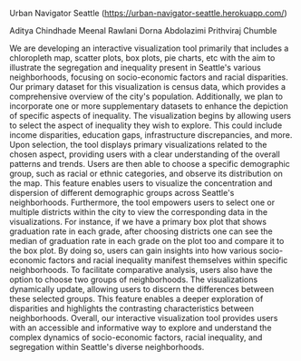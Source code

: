 Urban Navigator Seattle (https://urban-navigator-seattle.herokuapp.com/)

Aditya Chindhade
Meenal Rawlani
Dorna Abdolazimi
Prithviraj Chumble


We are developing an interactive visualization tool primarily that includes a chloropleth map, scatter plots, box plots, pie charts, etc with the aim to illustrate the segregation and inequality present in Seattle's various neighborhoods, focusing on socio-economic factors and racial disparities. Our primary dataset for this visualization is census data, which provides a comprehensive overview of the city's population. Additionally, we plan to incorporate one or more supplementary datasets to enhance the depiction of specific aspects of inequality.
The visualization begins by allowing users to select the aspect of inequality they wish to explore. This could include income disparities, education gaps, infrastructure discrepancies, and more. Upon selection, the tool displays primary visualizations related to the chosen aspect, providing users with a clear understanding of the overall patterns and trends.
Users are then able to choose a specific demographic group, such as racial or ethnic categories, and observe its distribution on the map. This feature enables users to visualize the concentration and dispersion of different demographic groups across Seattle's neighborhoods.
Furthermore, the tool empowers users to select one or multiple districts within the city to view the corresponding data in the visualizations. For instance, if we have a primary box plot that shows graduation rate in each grade, after choosing districts one can see the median of graduation rate in each grade on the plot too and compare it to the box plot. By doing so, users can gain insights into how various socio-economic factors and racial inequality manifest themselves within specific neighborhoods.
To facilitate comparative analysis, users also have the option to choose two groups of neighborhoods. The visualizations dynamically update, allowing users to discern the differences between these selected groups. This feature enables a deeper exploration of disparities and highlights the contrasting characteristics between neighborhoods.
Overall, our interactive visualization tool provides users with an accessible and informative way to explore and understand the complex dynamics of socio-economic factors, racial inequality, and segregation within Seattle's diverse neighborhoods.
